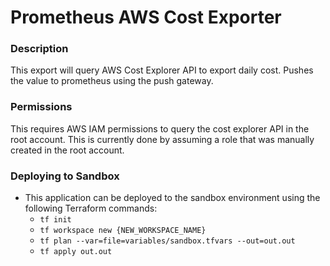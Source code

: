 # Prometheus AWS Cost Exporter

### Description

This export will query AWS Cost Explorer API to export daily cost. Pushes the value to prometheus using the push gateway.

### Permissions
This requires AWS IAM permissions to query the cost explorer API in the root account.
This is currently done by assuming a role that was manually created in the root account.  

### Deploying to Sandbox

* This application can be deployed to the sandbox environment using the following Terraform commands:
  * `tf init`
  * `tf workspace new {NEW_WORKSPACE_NAME}`
  * `tf plan --var=file=variables/sandbox.tfvars --out=out.out`
  * `tf apply out.out`
